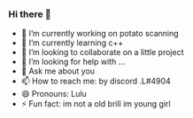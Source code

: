 ### Hi there 👋

- 🔭 I’m currently working on potato scanning
- 🌱 I’m currently learning c++
- 👯 I’m looking to collaborate on a little project
- 🤔 I’m looking for help with ...
- 💬 Ask me about you 
- 📫 How to reach me: by discord .L#4904
- 😄 Pronouns: Lulu
- ⚡ Fun fact: im not a old brill im young girl

